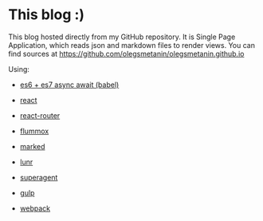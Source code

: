 # This blog :)

This blog hosted directly from my GitHub repository. It is Single Page Application, which reads json and markdown files to render views. You can find sources at https://github.com/olegsmetanin/olegsmetanin.github.io

Using:

* [es6 + es7 async await (babel)](https://babeljs.io/)

* [react](http://facebook.github.io/react/)

* [react-router](https://github.com/rackt/react-router)

* [flummox](https://github.com/acdlite/flummox)

* [marked](https://github.com/chjj/marked)

* [lunr](https://github.com/olivernn/lunr.js)

* [superagent](https://github.com/visionmedia/superagent)

* [gulp](https://github.com/gulpjs/gulp)

* [webpack](https://github.com/webpack/webpack)
